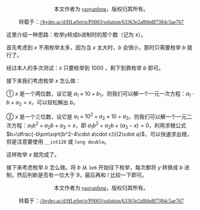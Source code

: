 </p><div style="text-align: center;" class="mdui-typo"><p style='font-family: "font-copyright";'>本文作者为 <a href="//hydro.ac/user/8197">yaoyanfeng</a>，版权归其所有。</p><p style='font-family: "font-copyright-link";'>转载于：<a href="//hydro.ac/d/HLpSet/p/P0003/solution/63363e2a8bbd87384c5ae767">//hydro.ac/d/HLpSet/p/P0003/solution/63363e2a8bbd87384c5ae767</a></p></div><p>

这里介绍一种思路：枚举y转成b进制时的那个数（记为 $x$）。
  
首先考虑到 $x$ 不用枚举太多，因为当 $x$ 太大时，$b$ 会很小，那时只需要枚举 $b$ 就行了。

经过本人的多次测试：$x$ 只要枚举到 $1000$ ，剩下到靠枚举 $b$ 即可。
  
接下来我们考虑枚举 $x$ 怎么做：

① $x$ 是一个两位数，设它是 $a_1\times 10+b_1$，则我们可以解一个一元一次方程：$a_1\cdot b+a_2=x$，可以轻松解出 $b$。

② $x$ 是一个三位数，设它是 $a_1\times 10^2+a_2\times 10+a_3$，则我们可以解一个一元二次方程：$a_1b^2+a_2b+a_3=x$，即 $a_1b^2+a_2b+(a_3-x)=0$，利用求根公式 $b=\dfrac{-b\pm\sqrt{b^2-4\cdot a\cdot c}}{2\cdot a}$，可以快速求出根，但是注意要使用 `__int128` 或 `long double`。

这样枚举 $x$ 就完成了。

接下来考虑枚举 $b$ 怎么做。将 $b$ 从 `1e6` 开始往下枚举，每次都将 $y$ 转换成 $b$ 进制，然后判断是否有一位大于 $9$，最后再和 $l$ 比较一下即可。

</p><div style="text-align: center;" class="mdui-typo"><p style='font-family: "font-copyright";'>本文作者为 <a href="//hydro.ac/user/8197">yaoyanfeng</a>，版权归其所有。</p><p style='font-family: "font-copyright-link";'>转载于：<a href="//hydro.ac/d/HLpSet/p/P0003/solution/63363e2a8bbd87384c5ae767">//hydro.ac/d/HLpSet/p/P0003/solution/63363e2a8bbd87384c5ae767</a></p></div><p>
